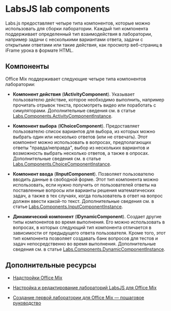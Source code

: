 
# LabsJS lab components

Labs.js предоставляет четыре типа компонентов, которые можно использовать для сборки лаборатории. Каждый тип компонента поддерживает определенный тип взаимодействия в лаборатории, например задачи с несколькими вариантами ответа, задачи с открытыми ответами или такие действия, как просмотр веб-страниц в iFrame урока в формате HTML.

## Компоненты

Office Mix поддерживает следующие четыре типа компонентов лаборатории: 


-  **Компонент действия** (**IActivityComponent**). Указывает пользователю действие, которое необходимо выполнить, например прочитать отрывок текста, просмотреть видео или поработать с симуляторами. Дополнительные сведения см. в статье [Labs.Components.ActivityComponentInstance](../../../reference/office-mix/labs.components.activitycomponentinstance.md).
    
-  **Компонент выбора** (**IChoiceComponent**). Предоставляет пользователю список вариантов для выбора, из которых можно выбрать один или несколько ответов (или не отвечать). Этот компонент можно использовать в вопросах, предполагающих ответы "правда/неправда", выбор из нескольких вариантов и возможность выбрать несколько ответов, а также в опросах. Дополнительные сведения см. в статье [Labs.Components.ChoiceComponentInstance](../../../reference/office-mix/labs.components.choicecomponentinstance.md).
    
-  **Компонент ввода** (**IInputComponent**). Позволяет пользователю вводить данные в свободной форме. Этот тип компонента можно использовать, если нужно получить от пользователей ответы на поставленные вопросы или варианты решения математических задач, а также в тех случаях, когда пользователь в ответ на вопрос должен ввести какой-то текст. Дополнительные сведения см. в статье [Labs.Components.InputComponentInstance](../../../reference/office-mix/labs.components.inputcomponentinstance.md).
    
-  **Динамический компонент** (**IDynamicComponent**). Создает другие типы компонентов во время выполнения. Его можно использовать в вопросах, в которых следующий тип компонента отличается в зависимости от предыдущего ответа пользователя. Кроме того, этот тип компонента позволяет создавать банк вопросов для тестов и задач непосредственно во время выполнения. Дополнительные сведения см. в статье [Labs.Components.DynamicComponentInstance](../../../reference/office-mix/labs.components.dynamiccomponentinstance.md).
    

## Дополнительные ресурсы



- [Надстройки Office Mix](../../powerpoint/office-mix/office-mix-add-ins.md)
    
- [Настройка и редактирование лабораторий LabsJS для Office Mix](../../powerpoint/office-mix/configuring-and-editing-labsjs-labs-for-office-mix.md)
    
- [Создание первой лаборатории для Office Mix — пошаговое руководство](../../powerpoint/office-mix/creating-your-first-lab-for-office-mix.md#walkthrough-creating-your-first-lab-for-office-mix)
    
